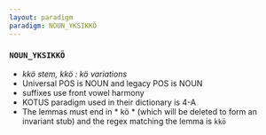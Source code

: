 ```yaml
---
layout: paradigm
paradigm: NOUN_YKSIKKÖ
---
```

### ` NOUN_YKSIKKÖ `

* _kkö stem, kkö : kö variations_
* Universal POS is NOUN and legacy POS is NOUN
* suffixes use front vowel harmony
* KOTUS paradigm used in their dictionary is 4-A
* The lemmas must end in * kö * (which will be deleted to form an invariant stub) and the regex matching the lemma is ` kkö `
